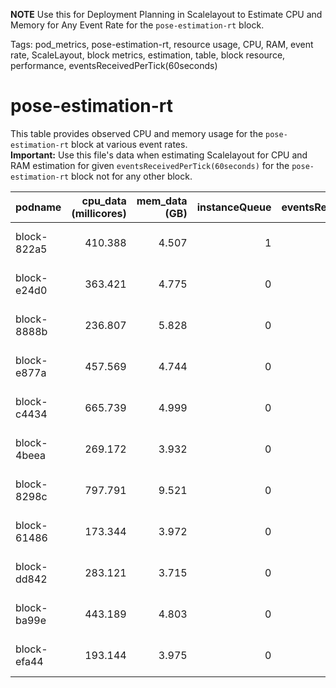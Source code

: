 **NOTE** Use this for Deployment Planning in Scalelayout to Estimate CPU and Memory for Any Event Rate for the `pose-estimation-rt` block.

Tags: pod_metrics, pose-estimation-rt, resource usage, CPU, RAM, event rate, ScaleLayout, block metrics, estimation, table, block resource, performance, eventsReceivedPerTick(60seconds)

# pose-estimation-rt

This table provides observed CPU and memory usage for the `pose-estimation-rt` block at various event rates.  
**Important:**  Use this file's data when estimating Scalelayout for CPU and RAM estimation for given `eventsReceivedPerTick(60seconds)` for the `pose-estimation-rt` block not for any other block.

| podname     |   cpu_data (millicores) |   mem_data (GB) |   instanceQueue |   eventsReceivedPerTick(60seconds) | updateTime          |
|:------------|------------------------:|----------------:|----------------:|-----------------------------------:|:--------------------|
| block-822a5 |                 410.388 |           4.507 |               1 |                                600 | 2025-06-24 06:35:46 |
| block-e24d0 |                 363.421 |           4.775 |               0 |                                601 | 2025-06-24 06:35:34 |
| block-8888b |                 236.807 |           5.828 |               0 |                                301 | 2025-06-24 06:36:16 |
| block-e877a |                 457.569 |           4.744 |               0 |                                602 | 2025-06-24 06:35:46 |
| block-c4434 |                 665.739 |           4.999 |               0 |                                900 | 2025-06-24 06:36:01 |
| block-4beea |                 269.172 |           3.932 |               0 |                                301 | 2025-06-24 06:36:08 |
| block-8298c |                 797.791 |           9.521 |               0 |                                902 | 2025-06-24 06:35:45 |
| block-61486 |                 173.344 |           3.972 |               0 |                                300 | 2025-06-24 06:35:30 |
| block-dd842 |                 283.121 |           3.715 |               0 |                                304 | 2025-06-24 06:36:14 |
| block-ba99e |                 443.189 |           4.803 |               0 |                                602 | 2025-06-24 06:36:08 |
| block-efa44 |                 193.144 |           3.975 |               0 |                                301 | 2025-06-24 06:36:20 |

